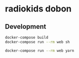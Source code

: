 # radiokids dobon

## Development

```bash
docker-compose build
docker-compose run --rm web sh
```

```bash
docker-compose run --rm web yarn
```


